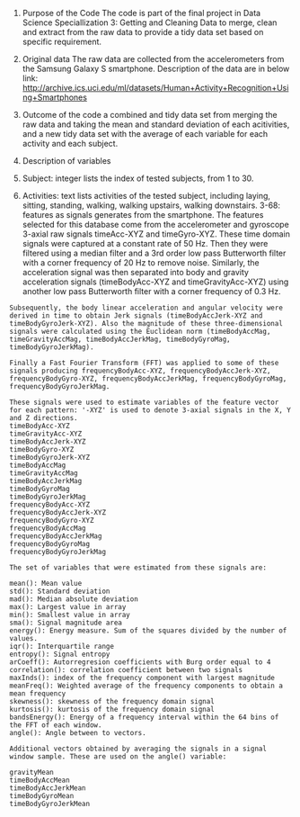 1. Purpose of the Code
The code is part of the final project in Data Science Speciallization 3: Getting and Cleaning Data to merge, clean and extract from the raw data to provide a tidy data set based on specific requirement.

2. Original data
The raw data are collected from the accelerometers from the Samsung Galaxy S smartphone. Description of the data are in below link: http://archive.ics.uci.edu/ml/datasets/Human+Activity+Recognition+Using+Smartphones

3. Outcome of the code
a combined and tidy data set from merging the raw data and taking the mean and standard deviation of each acitivities, and a new tidy data set with the average of each variable for each activity and each subject. 

4. Description of variables
  1. Subject: integer lists the index of tested subjects, from 1 to 30.
  2. Activities: text lists activities of the tested subject, including laying, sitting, standing, walking, walking upstairs, walking downstairs.
  3-68: features as signals generates from the smartphone. 
    The features selected for this database come from the accelerometer and gyroscope 3-axial raw signals timeAcc-XYZ and timeGyro-XYZ. These time domain signals were captured at a constant rate of 50 Hz. Then they were filtered using a median filter and a 3rd order low pass Butterworth filter with a corner frequency of 20 Hz to remove noise. Similarly, the acceleration signal was then separated into body and gravity acceleration signals (timeBodyAcc-XYZ and timeGravityAcc-XYZ) using another low pass Butterworth filter with a corner frequency of 0.3 Hz. 

    Subsequently, the body linear acceleration and angular velocity were derived in time to obtain Jerk signals (timeBodyAccJerk-XYZ and timeBodyGyroJerk-XYZ). Also the magnitude of these three-dimensional signals were calculated using the Euclidean norm (timeBodyAccMag, timeGravityAccMag, timeBodyAccJerkMag, timeBodyGyroMag, timeBodyGyroJerkMag). 

    Finally a Fast Fourier Transform (FFT) was applied to some of these signals producing frequencyBodyAcc-XYZ, frequencyBodyAccJerk-XYZ, frequencyBodyGyro-XYZ, frequencyBodyAccJerkMag, frequencyBodyGyroMag, frequencyBodyGyroJerkMag.  
        
    These signals were used to estimate variables of the feature vector for each pattern: '-XYZ' is used to denote 3-axial signals in the X, Y and Z directions.
    timeBodyAcc-XYZ
    timeGravityAcc-XYZ
    timeBodyAccJerk-XYZ
    timeBodyGyro-XYZ
    timeBodyGyroJerk-XYZ
    timeBodyAccMag
    timeGravityAccMag
    timeBodyAccJerkMag
    timeBodyGyroMag
    timeBodyGyroJerkMag
    frequencyBodyAcc-XYZ
    frequencyBodyAccJerk-XYZ
    frequencyBodyGyro-XYZ
    frequencyBodyAccMag
    frequencyBodyAccJerkMag
    frequencyBodyGyroMag
    frequencyBodyGyroJerkMag

    The set of variables that were estimated from these signals are: 

    mean(): Mean value
    std(): Standard deviation
    mad(): Median absolute deviation 
    max(): Largest value in array
    min(): Smallest value in array
    sma(): Signal magnitude area
    energy(): Energy measure. Sum of the squares divided by the number of values. 
    iqr(): Interquartile range 
    entropy(): Signal entropy
    arCoeff(): Autorregresion coefficients with Burg order equal to 4
    correlation(): correlation coefficient between two signals
    maxInds(): index of the frequency component with largest magnitude
    meanFreq(): Weighted average of the frequency components to obtain a mean frequency
    skewness(): skewness of the frequency domain signal 
    kurtosis(): kurtosis of the frequency domain signal 
    bandsEnergy(): Energy of a frequency interval within the 64 bins of the FFT of each window.
    angle(): Angle between to vectors.

    Additional vectors obtained by averaging the signals in a signal window sample. These are used on the angle() variable:

    gravityMean
    timeBodyAccMean
    timeBodyAccJerkMean
    timeBodyGyroMean
    timeBodyGyroJerkMean
